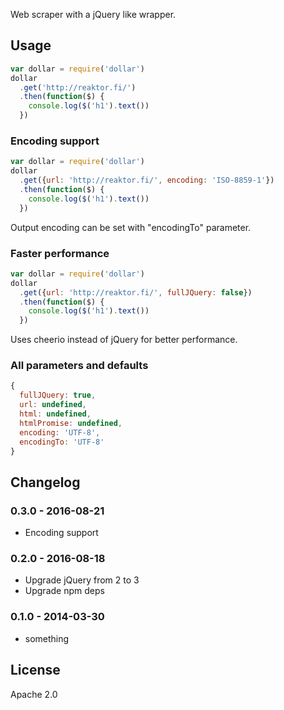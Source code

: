 Web scraper with a jQuery like wrapper.

## Usage ##
```javascript
var dollar = require('dollar')
dollar
  .get('http://reaktor.fi/')
  .then(function($) {
    console.log($('h1').text())
  })
```
### Encoding support ###
```javascript
var dollar = require('dollar')
dollar
  .get({url: 'http://reaktor.fi/', encoding: 'ISO-8859-1'})
  .then(function($) {
    console.log($('h1').text())
  })
```
Output encoding can be set with "encodingTo" parameter.
### Faster performance ###
```javascript
var dollar = require('dollar')
dollar
  .get({url: 'http://reaktor.fi/', fullJQuery: false})
  .then(function($) {
    console.log($('h1').text())
  })
```
Uses cheerio instead of jQuery for better performance.
### All parameters and defaults ###
```javascript
{
  fullJQuery: true,
  url: undefined,
  html: undefined,
  htmlPromise: undefined,
  encoding: 'UTF-8',
  encodingTo: 'UTF-8'
}
```

## Changelog ##
### 0.3.0 - 2016-08-21 ###
- Encoding support

### 0.2.0 - 2016-08-18 ###
- Upgrade jQuery from 2 to 3
- Upgrade npm deps

### 0.1.0 - 2014-03-30 ###
- something

## License ##
Apache 2.0
